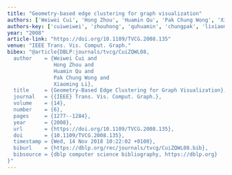 ```yaml
---
title: "Geometry-based edge clustering for graph visualization"
authors: ['Weiwei Cui', 'Hong Zhou', 'Huamin Qu', 'Pak Chung Wong', 'Xiaoming Li']
authors-key: ['cuiweiwei', 'zhouhong', 'quhuamin', 'chungpak', 'lixiaoming']
year: "2008"
article-link: "https://doi.org/10.1109/TVCG.2008.135"
venue: "IEEE Trans. Vis. Comput. Graph."
bibex: "@article{DBLP:journals/tvcg/CuiZQWL08,
  author    = {Weiwei Cui and
               Hong Zhou and
               Huamin Qu and
               Pak Chung Wong and
               Xiaoming Li},
  title     = {Geometry-Based Edge Clustering for Graph Visualization},
  journal   = {{IEEE} Trans. Vis. Comput. Graph.},
  volume    = {14},
  number    = {6},
  pages     = {1277--1284},
  year      = {2008},
  url       = {https://doi.org/10.1109/TVCG.2008.135},
  doi       = {10.1109/TVCG.2008.135},
  timestamp = {Wed, 14 Nov 2018 10:22:02 +0100},
  biburl    = {https://dblp.org/rec/journals/tvcg/CuiZQWL08.bib},
  bibsource = {dblp computer science bibliography, https://dblp.org}
}"
---
```

